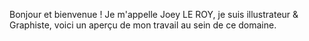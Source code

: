 Bonjour et bienvenue ! 
Je m'appelle Joey LE ROY, je suis illustrateur & Graphiste, voici un aperçu de mon travail au sein de ce domaine. 
